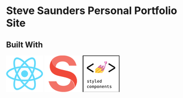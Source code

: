 # Steve Saunders Personal Portfolio Site

## Built With 
![React Logo](/img/ReactLogo.png) 
![Sanity Logo](/img/SanityLogo.png)
![Styled Components Logo](/img/StyledComponents.png)
